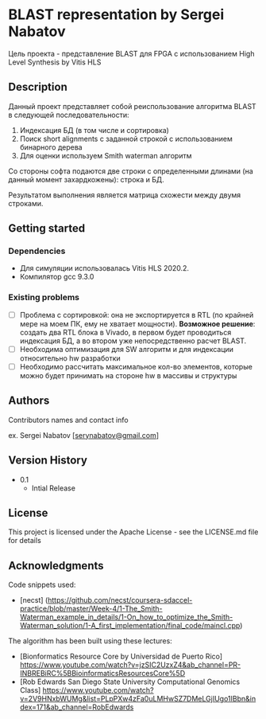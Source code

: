 # BLAST representation by Sergei Nabatov

Цель проекта - представление BLAST для FPGA с использованием High Level Synthesis by Vitis HLS

## Description

Данный проект представляет собой реиспользование алгоритма BLAST в следующей последовательности:

1) Индексация БД (в том числе и сортировка)
2) Поиск short alignments с заданной строкой с использованием бинарного дерева
3) Для оценки используем Smith waterman алгоритм

Со стороны софта подаются две строки с определенными длинами (на данный момент захардкожены): строка и БД. 

Результатом выполнения является матрица схожести между двумя строками.

## Getting started

### Dependencies

* Для симуляции использовалась Vitis HLS 2020.2.
* Компилятор gcc 9.3.0

### Existing problems

- [ ] Проблема с сортировкой: она не экспортируется в RTL (по крайней мере на моем ПК, ему не хватает мощности). **Возможное решение**: создать два RTL блока в Vivado, в первом будет проводиться индексация БД, а во втором уже непосредственно расчет BLAST. 
- [ ] Необходима оптимизация для SW алгоритм и для индексации относительно hw разработки
- [ ] Необходимо рассчитать максимальное кол-во элементов, которые можно будет принимать на стороне hw в массивы и структуры

## Authors

Contributors names and contact info

ex. Sergei Nabatov [serynabatov@gmail.com]

## Version History

* 0.1 
    * Intial Release

## License 

This project is licensed under the Apache License - see the LICENSE.md file for details

## Acknowledgments

Code snippets used:
* [necst] (https://github.com/necst/coursera-sdaccel-practice/blob/master/Week-4/1-The_Smith-Waterman_example_in_details/1-On_how_to_optimize_the_Smith-Waterman_solution/1-A_first_implementation/final_code/maincl.cpp)

The algorithm has been built using these lectures:
* [Bionformatics Resource Core by Universidad de Puerto Rico] https://www.youtube.com/watch?v=jzSIC2UzxZ4&ab_channel=PR-INBREBiRC%5BBioinformaticsResourcesCore%5D
* [Rob Edwards San Diego State University Computational Genomics Class] https://www.youtube.com/watch?v=2V9HNxbWUMg&list=PLpPXw4zFa0uLMHwSZ7DMeLGjIUgo1IBbn&index=171&ab_channel=RobEdwards
